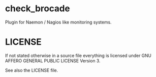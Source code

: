 # check_brocade

Plugin for Naemon / Nagios like monitoring systems. 

# LICENSE

If not stated otherwise in a source file everything is licensed under
GNU AFFERO GENERAL PUBLIC LICENSE Version 3.

See also the LICENSE file.